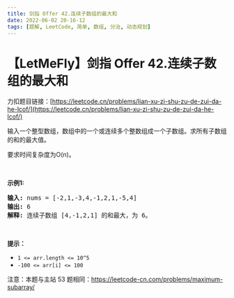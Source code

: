 ```yaml
---
title: 剑指 Offer 42.连续子数组的最大和
date: 2022-06-02 20-16-12
tags: [题解, LeetCode, 简单, 数组, 分治, 动态规划]
---
```


# 【LetMeFly】剑指 Offer 42.连续子数组的最大和

力扣题目链接：[https://leetcode.cn/problems/lian-xu-zi-shu-zu-de-zui-da-he-lcof/](https://leetcode.cn/problems/lian-xu-zi-shu-zu-de-zui-da-he-lcof/)

<p>输入一个整型数组，数组中的一个或连续多个整数组成一个子数组。求所有子数组的和的最大值。</p>

<p>要求时间复杂度为O(n)。</p>

<p>&nbsp;</p>

<p><strong>示例1:</strong></p>

<pre><strong>输入:</strong> nums = [-2,1,-3,4,-1,2,1,-5,4]
<strong>输出:</strong> 6
<strong>解释:</strong>&nbsp;连续子数组&nbsp;[4,-1,2,1] 的和最大，为&nbsp;6。</pre>

<p>&nbsp;</p>

<p><strong>提示：</strong></p>

<ul>
	<li><code>1 &lt;=&nbsp;arr.length &lt;= 10^5</code></li>
	<li><code>-100 &lt;= arr[i] &lt;= 100</code></li>
</ul>

<p>注意：本题与主站 53 题相同：<a href="https://leetcode-cn.com/problems/maximum-subarray/">https://leetcode-cn.com/problems/maximum-subarray/</a></p>

<p>&nbsp;</p>


    
